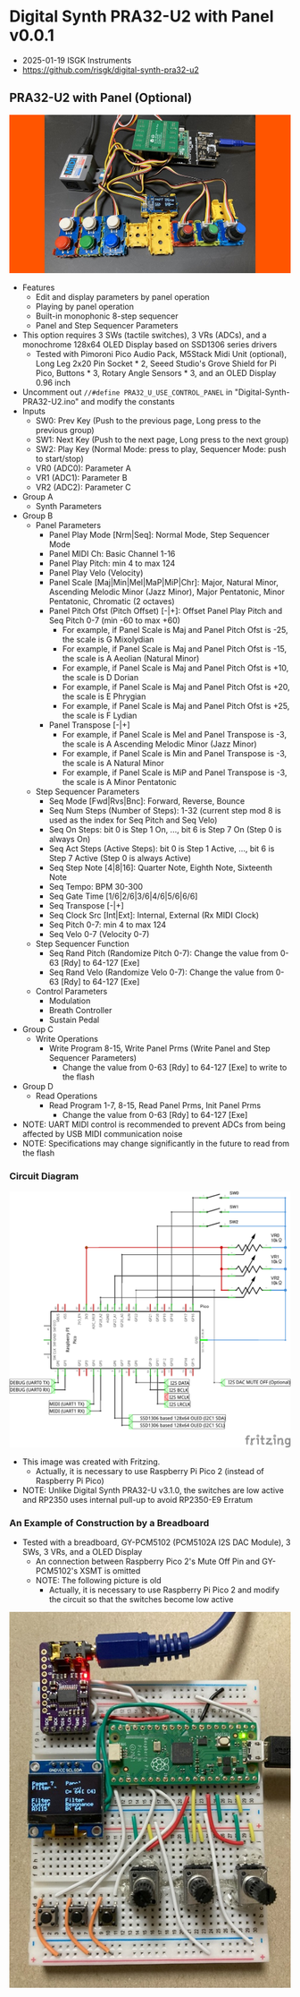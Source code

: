 # Digital Synth PRA32-U2 with Panel v0.0.1

- 2025-01-19 ISGK Instruments
- <https://github.com/risgk/digital-synth-pra32-u2>


## PRA32-U2 with Panel (Optional)

![PRA32-U2 with Panel (Grove System)](./pra32-u2-with-panel-grove-system.jpg)

- Features
    - Edit and display parameters by panel operation
    - Playing by panel operation
    - Built-in monophonic 8-step sequencer
    - Panel and Step Sequencer Parameters
- This option requires 3 SWs (tactile switches), 3 VRs (ADCs), and a monochrome 128x64 OLED Display based on SSD1306 series drivers
    - Tested with Pimoroni Pico Audio Pack, M5Stack Midi Unit (optional), Long Leg 2x20 Pin Socket * 2, Seeed Studio's Grove Shield for Pi Pico, Buttons * 3, Rotary Angle Sensors * 3, and an OLED Display 0.96 inch
- Uncomment out `//#define PRA32_U_USE_CONTROL_PANEL` in "Digital-Synth-PRA32-U2.ino" and modify the constants
- Inputs
    - SW0: Prev Key (Push to the previous page, Long press to the previous group)
    - SW1: Next Key (Push to the next page, Long press to the next group)
    - SW2: Play Key (Normal Mode: press to play, Sequencer Mode: push to start/stop)
    - VR0 (ADC0): Parameter A
    - VR1 (ADC1): Parameter B
    - VR2 (ADC2): Parameter C
- Group A
    - Synth Parameters
- Group B
    - Panel Parameters
        - Panel Play Mode [Nrm|Seq]: Normal Mode, Step Sequencer Mode
        - Panel MIDI Ch: Basic Channel 1-16
        - Panel Play Pitch: min 4 to max 124
        - Panel Play Velo (Velocity)
        - Panel Scale [Maj|Min|Mel|MaP|MiP|Chr]: Major, Natural Minor, Ascending Melodic Minor (Jazz Minor), Major Pentatonic, Minor Pentatonic, Chromatic (2 octaves)
        - Panel Pitch Ofst (Pitch Offset) [-|+]: Offset Panel Play Pitch and Seq Pitch 0-7 (min -60 to max +60)
            - For example, if Panel Scale is Maj and Panel Pitch Ofst is -25, the scale is G Mixolydian
            - For example, if Panel Scale is Maj and Panel Pitch Ofst is -15, the scale is A Aeolian (Natural Minor)
            - For example, if Panel Scale is Maj and Panel Pitch Ofst is +10, the scale is D Dorian
            - For example, if Panel Scale is Maj and Panel Pitch Ofst is +20, the scale is E Phrygian
            - For example, if Panel Scale is Maj and Panel Pitch Ofst is +25, the scale is F Lydian
        - Panel Transpose [-|+]
            - For example, if Panel Scale is Mel and Panel Transpose is -3, the scale is A Ascending Melodic Minor (Jazz Minor)
            - For example, if Panel Scale is Min and Panel Transpose is -3, the scale is A Natural Minor
            - For example, if Panel Scale is MiP and Panel Transpose is -3, the scale is A Minor Pentatonic
    - Step Sequencer Parameters
        - Seq Mode [Fwd|Rvs|Bnc]: Forward, Reverse, Bounce
        - Seq Num Steps (Number of Steps): 1-32 (current step mod 8 is used as the index for Seq Pitch and Seq Velo)
        - Seq On Steps: bit 0 is Step 1 On, ..., bit 6 is Step 7 On (Step 0 is always On)
        - Seq Act Steps (Active Steps): bit 0 is Step 1 Active, ..., bit 6 is Step 7 Active (Step 0 is always Active)
        - Seq Step Note [4|8|16]: Quarter Note, Eighth Note, Sixteenth Note
        - Seq Tempo: BPM 30-300
        - Seq Gate Time [1/6|2/6|3/6|4/6|5/6|6/6]
        - Seq Transpose [-|+]
        - Seq Clock Src [Int|Ext]: Internal, External (Rx MIDI Clock)
        - Seq Pitch 0-7: min 4 to max 124
        - Seq Velo 0-7 (Velocity 0-7)
    - Step Sequencer Function
        - Seq Rand Pitch (Randomize Pitch 0-7): Change the value from 0-63 [Rdy] to 64-127 [Exe]
        - Seq Rand Velo (Randomize Velo 0-7): Change the value from 0-63 [Rdy] to 64-127 [Exe]
    - Control Parameters
        - Modulation
        - Breath Controller
        - Sustain Pedal
- Group C
    - Write Operations
        - Write Program 8-15, Write Panel Prms (Write Panel and Step Sequencer Parameters)
            - Change the value from 0-63 [Rdy] to 64-127 [Exe] to write to the flash
- Group D
    - Read Operations
        - Read Program 1-7, 8-15, Read Panel Prms, Init Panel Prms
            - Change the value from 0-63 [Rdy] to 64-127 [Exe]
- NOTE: UART MIDI control is recommended to prevent ADCs from being affected by USB MIDI communication noise
- NOTE: Specifications may change significantly in the future to read from the flash


### Circuit Diagram

![Circuit Diagram](./pra32-u2-with-panel-circuit-diagram.png)

- This image was created with Fritzing.
    - Actually, it is necessary to use Raspberry Pi Pico 2 (instead of Raspberry Pi Pico)
- NOTE: Unlike Digital Synth PRA32-U v3.1.0, the switches are low active and RP2350 uses internal pull-up to avoid RP2350-E9 Erratum


### An Example of Construction by a Breadboard

- Tested with a breadboard, GY-PCM5102 (PCM5102A I2S DAC Module), 3 SWs, 3 VRs, and a OLED Display
    - An connection between Raspberry Pico 2's Mute Off Pin and GY-PCM5102's XSMT is omitted
    - NOTE: The following picture is old
        - Actually, it is necessary to use Raspberry Pi Pico 2 and modify the circuit so that the switches become low active

![PRA32-U2 with Panel (Bread Board)](./pra32-u2-with-panel-breadboard.jpg)
